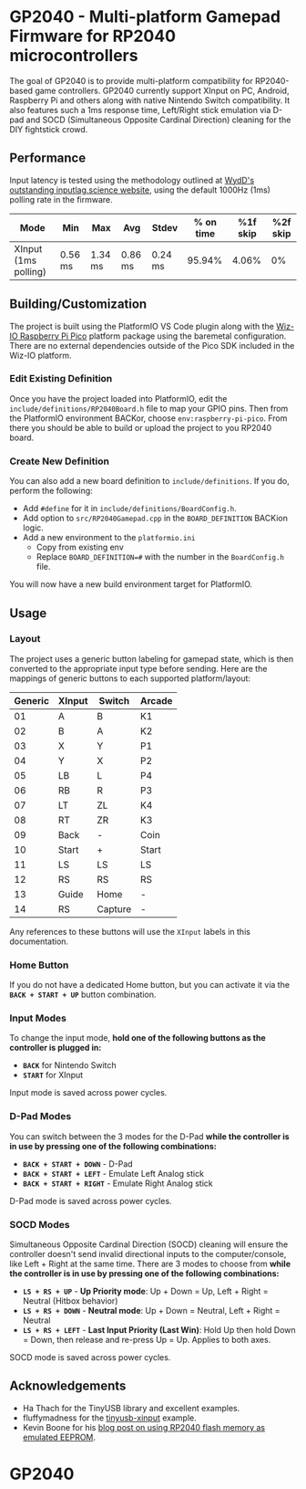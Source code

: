 # GP2040 - Multi-platform Gamepad Firmware for RP2040 microcontrollers

The goal of GP2040 is to provide multi-platform compatibility for RP2040-based game controllers. GP2040 currently support XInput on PC, Android, Raspberry Pi and others along with native Nintendo Switch compatibility. It also features such a 1ms response time, Left/Right stick emulation via D-pad and SOCD (Simultaneous Opposite Cardinal Direction) cleaning for the DIY fightstick crowd.

## Performance

Input latency is tested using the methodology outlined at [WydD's outstanding inputlag.science website](https://inputlag.science/controller/methodology), using the default 1000Hz (1ms) polling rate in the firmware.

| Mode | Min | Max | Avg | Stdev | % on time | %1f skip | %2f skip |
| - | - | - | - | - | - | - | - |
| XInput (1ms polling) | 0.56 ms | 1.34 ms | 0.86 ms | 0.24 ms | 95.94% | 4.06% | 0% |

## Building/Customization

The project is built using the PlatformIO VS Code plugin along with the [Wiz-IO Raspberry Pi Pico](https://github.com/Wiz-IO/wizio-pico) platform package using the baremetal configuration. There are no external dependencies outside of the Pico SDK included in the Wiz-IO platform.

### Edit Existing Definition

Once you have the project loaded into PlatformIO, edit the `include/definitions/RP2040Board.h` file to map your GPIO pins. Then from the PlatformIO environment BACKor, choose `env:raspberry-pi-pico`. From there you should be able to build or upload the project to you RP2040 board.

### Create New Definition

You can also add a new board definition to `include/definitions`. If you do, perform the following:

* Add `#define` for it in `include/definitions/BoardConfig.h`.
* Add option to `src/RP2040Gamepad.cpp` in the `BOARD_DEFINITION` BACKion logic.
* Add a new environment to the `platformio.ini`
  * Copy from existing env
  * Replace `BOARD_DEFINITION=#` with the number in the `BoardConfig.h` file.

You will now have a new build environment target for PlatformIO.

## Usage

### Layout

The project uses a generic button labeling for gamepad state, which is then converted to the appropriate input type before sending. Here are the mappings of generic buttons to each supported platform/layout:

| Generic | XInput | Switch  | Arcade |
| ------- | ------ | ------- | ------ |
| 01      | A      | B       | K1     |
| 02      | B      | A       | K2     |
| 03      | X      | Y       | P1     |
| 04      | Y      | X       | P2     |
| 05      | LB     | L       | P4     |
| 06      | RB     | R       | P3     |
| 07      | LT     | ZL      | K4     |
| 08      | RT     | ZR      | K3     |
| 09      | Back   | -       | Coin   |
| 10      | Start  | +       | Start  |
| 11      | LS     | LS      | LS     |
| 12      | RS     | RS      | RS     |
| 13      | Guide  | Home    | -      |
| 14      | RS     | Capture | -      |

Any references to these buttons will use the `XInput` labels in this documentation.

### Home Button

If you do not have a dedicated Home button, but you can activate it via the **`BACK + START + UP`** button combination.

### Input Modes

To change the input mode, **hold one of the following buttons as the controller is plugged in:**

* **`BACK`** for Nintendo Switch
* **`START`** for XInput

Input mode is saved across power cycles.

### D-Pad Modes

You can switch between the 3 modes for the D-Pad **while the controller is in use by pressing one of the following combinations:**

* **`BACK + START + DOWN`** - D-Pad
* **`BACK + START + LEFT`** - Emulate Left Analog stick
* **`BACK + START + RIGHT`** - Emulate Right Analog stick

D-Pad mode is saved across power cycles.

### SOCD Modes

Simultaneous Opposite Cardinal Direction (SOCD) cleaning will ensure the controller doesn't send invalid directional inputs to the computer/console, like Left + Right at the same time. There are 3 modes to choose from **while the controller is in use by pressing one of the following combinations:**

* **`LS + RS + UP`** - **Up Priority mode**: Up + Down = Up, Left + Right = Neutral (Hitbox behavior)
* **`LS + RS + DOWN`** - **Neutral mode**: Up + Down = Neutral, Left + Right = Neutral
* **`LS + RS + LEFT`** - **Last Input Priority (Last Win)**: Hold Up then hold Down = Down, then release and re-press Up = Up. Applies to both axes.

SOCD mode is saved across power cycles.

## Acknowledgements

* Ha Thach for the TinyUSB library and excellent examples.
* fluffymadness for the [tinyusb-xinput](https://github.com/fluffymadness/tinyusb-xinput) example.
* Kevin Boone for his [blog post on using RP2040 flash memory as emulated EEPROM](https://kevinboone.me/picoflash.html).
# GP2040
